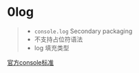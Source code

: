 # 0log

> - `console.log`  Secondary packaging  
> - 不支持占位符语法  
> - log 填充类型

[官方console标准](https://console.spec.whatwg.org/)
